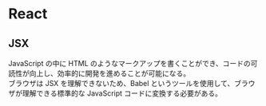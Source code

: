 # React

## JSX

JavaScript の中に HTML のようなマークアップを書くことができ、コードの可読性が向上し、効率的に開発を進めることが可能になる。  
ブラウザは JSX を理解できないため、Babel というツールを使用して、ブラウザが理解できる標準的な JavaScript コードに変換する必要がある。
